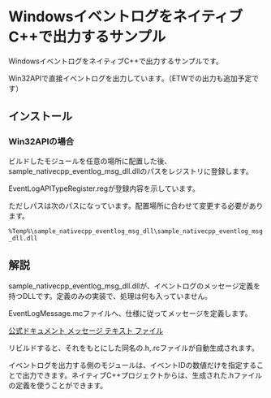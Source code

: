 # WindowsイベントログをネイティブC++で出力するサンプル

WindowsイベントログをネイティブC++で出力するサンプルです。

Win32APIで直接イベントログを出力しています。（ETWでの出力も追加予定です）

## インストール

### Win32APIの場合

ビルドしたモジュールを任意の場所に配置した後、sample_nativecpp_eventlog_msg_dll.dllのパスをレジストリに登録します。

EventLogAPITypeRegister.regが登録内容を示しています。

ただしパスは次のパスになっています。配置場所に合わせて変更する必要があります。

`%Temp%\sample_nativecpp_eventlog_msg_dll\sample_nativecpp_eventlog_msg_dll.dll`

## 解説

sample_nativecpp_eventlog_msg_dll.dllが、イベントログのメッセージ定義を持つDLLです。定義のみの実装で、処理は何も入っていません。

EventLogMessage.mcファイルへ、仕様に従ってメッセージを定義します。

[公式ドキュメント メッセージ テキスト ファイル](https://learn.microsoft.com/ja-jp/windows/win32/eventlog/message-text-files)

リビルドすると、それをもとにした同名の.h,.rcファイルが自動生成されます。

イベントログを出力する側のモジュールは、イベントIDの数値だけを指定することで出力できます。ネイティブC++プロジェクトからは、生成された.hファイルの定義を使うことができます。


